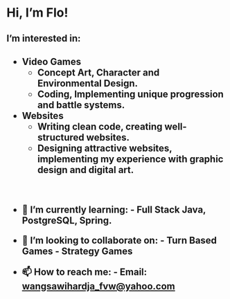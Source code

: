<h1> Hi, I’m Flo! </h1>

<h2> I’m interested in: <h2>
<ul>
          <li>
                    Video Games
                    <ul>
                              <li> Concept Art, Character and Environmental Design. </li>
                              <li> Coding, Implementing unique progression and battle systems. </li>
                    </ul>
          </li>
          <li>
                    Websites
                    <ul>
                              <li> Writing clean code, creating well-structured websites. </li>
                              <li> Designing attractive websites, implementing my experience with graphic design and digital art. </li>
                    </ul>
          </li>
</ul>
<br/>

- 🌱 I’m currently learning:
          - Full Stack Java, PostgreSQL, Spring.

- 💞️ I’m looking to collaborate on:
          - Turn Based Games
          - Strategy Games
           
- 📫 How to reach me:
          - Email: wangsawihardja_fvw@yahoo.com

<!---
Trebolf/Trebolf is a ✨ special ✨ repository because its `README.md` (this file) appears on your GitHub profile.
You can click the Preview link to take a look at your changes.
--->
